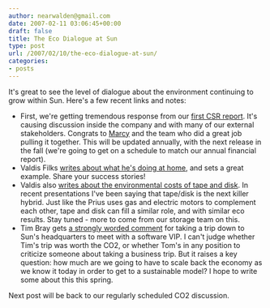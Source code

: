 ```yaml
---
author: nearwalden@gmail.com
date: 2007-02-11 03:06:45+00:00
draft: false
title: The Eco Dialogue at Sun
type: post
url: /2007/02/10/the-eco-dialogue-at-sun/
categories:
- posts
---
```


It's great to see the level of dialogue about the environment continuing to grow within Sun. Here's a few recent links and notes:






  * First, we're getting tremendous response from our [first CSR report](www.sun.com/aboutsun/csr/2006report.pdf). It's causing discussion inside the company and with many of our external stakeholders. Congrats to [Marcy](http://blogs.sun.com/csr) and the team who did a great job pulling it together. This will be updated annually, with the next release in the fall (we're going to get on a schedule to match our annual financial report). 
  * Valdis Filks [writes about what he's doing at home](http://blogs.sun.com/ValdisFilks/entry/my_domestic_environmental_projects), and sets a great example. Share your success stories!
  * Valdis also [writes about the environmental costs of tape and disk](http://blogs.sun.com/ValdisFilks/entry/cool_data_sustainable_storage). In recent presentations I've been saying that tape/disk is the next killer hybrid. Just like the Prius uses gas and electric motors to complement each other, tape and disk can fill a similar role, and with similar eco results. Stay tuned - more to come from our storage team on this.
  * Tim Bray gets [a strongly worded comment](http://www.tbray.org/ongoing/When/200x/2007/02/10/Enviro) for taking a trip down to Sun's headquarters to meet with a software VIP. I can't judge whether Tim's trip was worth the CO2, or whether Tom's in any position to criticize someone about taking a business trip. But it raises a key question: how much are we going to have to scale back the economy as we know it today in order to get to a sustainable model? I hope to write some about this this spring. 




Next post will be back to our regularly scheduled CO2 discussion.



